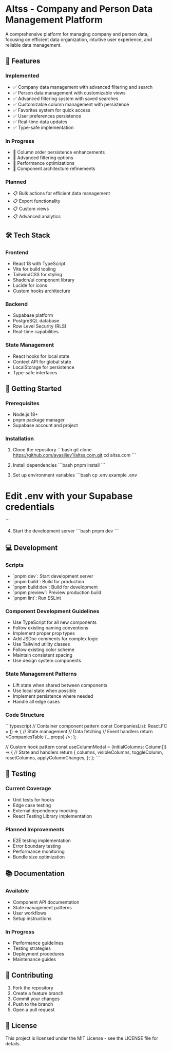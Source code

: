 # Altss - Company and Person Data Management Platform

A comprehensive platform for managing company and person data, focusing on efficient data organization, intuitive user experience, and reliable data management.

## 🌟 Features

### Implemented
- ✅ Company data management with advanced filtering and search
- ✅ Person data management with customizable views
- ✅ Advanced filtering system with saved searches
- ✅ Customizable column management with persistence
- ✅ Favorites system for quick access
- ✅ User preferences persistence
- ✅ Real-time data updates
- ✅ Type-safe implementation

### In Progress
- 🔄 Column order persistence enhancements
- 🔄 Advanced filtering options
- 🔄 Performance optimizations
- 🔄 Component architecture refinements

### Planned
- 📋 Bulk actions for efficient data management
- 📋 Export functionality
- 📋 Custom views
- 📋 Advanced analytics

## 🛠 Tech Stack

### Frontend
- React 18 with TypeScript
- Vite for build tooling
- TailwindCSS for styling
- Shadcn/ui component library
- Lucide for icons
- Custom hooks architecture

### Backend
- Supabase platform
- PostgreSQL database
- Row Level Security (RLS)
- Real-time capabilities

### State Management
- React hooks for local state
- Context API for global state
- LocalStorage for persistence
- Type-safe interfaces

## 🚀 Getting Started

### Prerequisites
- Node.js 18+
- pnpm package manager
- Supabase account and project

### Installation

1. Clone the repository
\`\`\`bash
git clone https://github.com/avasiliev1/altss.com.git
cd altss.com
\`\`\`

2. Install dependencies
\`\`\`bash
pnpm install
\`\`\`

3. Set up environment variables
\`\`\`bash
cp .env.example .env
# Edit .env with your Supabase credentials
\`\`\`

4. Start the development server
\`\`\`bash
pnpm dev
\`\`\`

## 💻 Development

### Scripts
- \`pnpm dev\`: Start development server
- \`pnpm build\`: Build for production
- \`pnpm build:dev\`: Build for development
- \`pnpm preview\`: Preview production build
- \`pnpm lint\`: Run ESLint

### Component Development Guidelines
- Use TypeScript for all new components
- Follow existing naming conventions
- Implement proper prop types
- Add JSDoc comments for complex logic
- Use Tailwind utility classes
- Follow existing color scheme
- Maintain consistent spacing
- Use design system components

### State Management Patterns
- Lift state when shared between components
- Use local state when possible
- Implement persistence where needed
- Handle all edge cases

### Code Structure
\`\`\`typescript
// Container component pattern
const CompaniesList: React.FC<Props> = () => {
  // State management
  // Data fetching
  // Event handlers
  return <CompaniesTable {...props} />;
};

// Custom hook pattern
const useColumnModal = (initialColumns: Column[]) => {
  // State and handlers
  return {
    columns,
    visibleColumns,
    toggleColumn,
    resetColumns,
    applyColumnChanges,
  };
};
\`\`\`

## 🧪 Testing

### Current Coverage
- Unit tests for hooks
- Edge case testing
- External dependency mocking
- React Testing Library implementation

### Planned Improvements
- E2E testing implementation
- Error boundary testing
- Performance monitoring
- Bundle size optimization

## 📚 Documentation

### Available
- Component API documentation
- State management patterns
- User workflows
- Setup instructions

### In Progress
- Performance guidelines
- Testing strategies
- Deployment procedures
- Maintenance guides

## 🤝 Contributing

1. Fork the repository
2. Create a feature branch
3. Commit your changes
4. Push to the branch
5. Open a pull request

## 📄 License

This project is licensed under the MIT License - see the LICENSE file for details.
